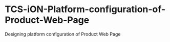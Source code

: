 # TCS-iON-Platform-configuration-of-Product-Web-Page
Designing platform configuration of Product Web Page
